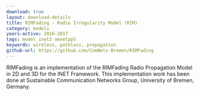 ```yaml
---
download: true
layout: download-details
title: RIMFading - Radio Irregularity Model (RIM)
category: models
years-active: 2016-2017
tags: model inet3 omnetpp5
keywords: wireless, pathloss, propagation
github-url: https://github.com/ComNets-Bremen/RIMFading
---
```


RIMFading is an implementation of the RIMFading Radio Propagation Model in
2D and 3D for the INET Framework. This implementation work has been done
at Sustainable Communication Networks Group, University of Bremen, Germany.
